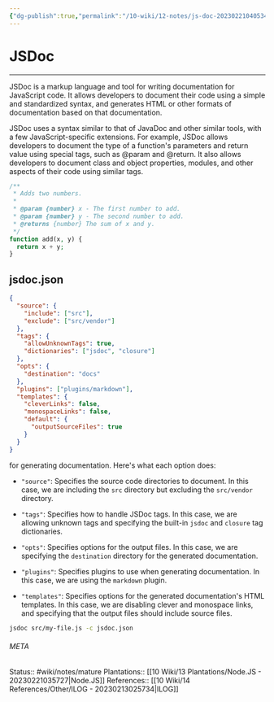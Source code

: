 ```yaml
---
{"dg-publish":true,"permalink":"/10-wiki/12-notes/js-doc-20230221040534/","tags":["wiki/courses/ilog"]}
---
```


# JSDoc
---
JSDoc is a markup language and tool for writing documentation for JavaScript code. It allows developers to document their code using a simple and standardized syntax, and generates HTML or other formats of documentation based on that documentation.

JSDoc uses a syntax similar to that of JavaDoc and other similar tools, with a few JavaScript-specific extensions. For example, JSDoc allows developers to document the type of a function's parameters and return value using special tags, such as @param and @return. It also allows developers to document class and object properties, modules, and other aspects of their code using similar tags.

```php
/**
 * Adds two numbers.
 *
 * @param {number} x - The first number to add.
 * @param {number} y - The second number to add.
 * @returns {number} The sum of x and y.
 */
function add(x, y) {
  return x + y;
}
```

## jsdoc.json
```json
{
  "source": {
    "include": ["src"],
    "exclude": ["src/vendor"]
  },
  "tags": {
    "allowUnknownTags": true,
    "dictionaries": ["jsdoc", "closure"]
  },
  "opts": {
    "destination": "docs"
  },
  "plugins": ["plugins/markdown"],
  "templates": {
    "cleverLinks": false,
    "monospaceLinks": false,
    "default": {
      "outputSourceFiles": true
    }
  }
}

```

for generating documentation. Here's what each option does:

-   `"source"`: Specifies the source code directories to document. In this case, we are including the `src` directory but excluding the `src/vendor` directory.
    
-   `"tags"`: Specifies how to handle JSDoc tags. In this case, we are allowing unknown tags and specifying the built-in `jsdoc` and `closure` tag dictionaries.
    
-   `"opts"`: Specifies options for the output files. In this case, we are specifying the `destination` directory for the generated documentation.
    
-   `"plugins"`: Specifies plugins to use when generating documentation. In this case, we are using the `markdown` plugin.
    
-   `"templates"`: Specifies options for the generated documentation's HTML templates. In this case, we are disabling clever and monospace links, and specifying that the output files should include source files.

```bash
jsdoc src/my-file.js -c jsdoc.json
```


###### META
Status:: #wiki/notes/mature 
Plantations:: [[10 Wiki/13 Plantations/Node.JS - 20230221035727\|Node.JS]]
References:: [[10 Wiki/14 References/Other/ILOG - 20230213025734\|ILOG]]
